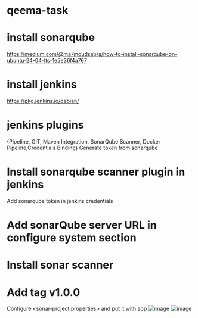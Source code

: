 # qeema-task
# install sonarqube
https://medium.com/@ma7moudsabra/how-to-install-sonarqube-on-ubuntu-24-04-lts-1e5e36f4a767
# install jenkins 
https://pkg.jenkins.io/debian/
# jenkins plugins
{Pipeline, GIT, Maven Integration, SonarQube Scanner, Docker Pipeline,Credentials Binding}
Generate token from sonarqube
# Install sonarqube scanner plugin in jenkins
Add sonarqube token in jenkins credentials
# Add sonarQube server URL in configure system section
# Install sonar scanner
# Add tag v1.0.0
Configure <sonar-project.properties> and put it with app 
![image](https://github.com/user-attachments/assets/fbf751c7-26e9-4f5a-8c01-b32b50f04458)
![image](https://github.com/user-attachments/assets/432bdf93-b798-435e-9794-8a255bc2696f)
